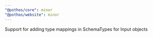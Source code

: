 ```yaml
---
"@pothos/core": minor
"@pothos/website": minor
---
```


Support for adding type mappings in SchemaTypes for Input objects
